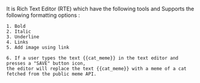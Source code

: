 <!-- About The Application -->

It is Rich Text Editor (RTE) which have the following tools and Supports the following formatting options :

    1. Bold
    2. Italic
    3. Underline
    4. Links
    5. Add image using link

    6. If a user types the text {{cat_meme}} in the text editor and presses a "SAVE" button icon, 
    the editor will replace the text {{cat_meme}} with a meme of a cat fetched from the public meme API.
